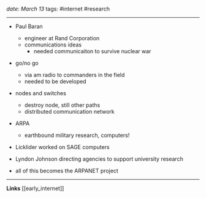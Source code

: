 *date: March 13*
tags: #internet #research 

---
- Paul Baran
	- engineer at Rand Corporation
	- communications ideas
		- needed communicaiton to survive nuclear war

- go/no go
	- via am radio to commanders in the field
	- needed to be developed

- nodes and switches
	- destroy node, still other paths
	- distributed communication network

- ARPA
	- earthbound military research, computers!
 - Licklider worked on SAGE computers
 - Lyndon Johnson directing agencies to support university research 
 - all of this becomes the ARPANET project

---
**Links**
[[early_internet]]